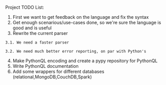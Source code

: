 Project TODO List:

  1. First we want to get feedback on the language and fix the syntax
  2. Get enough scenarious/use-cases done, so we're sure the language is good and is useful
  3. Rewrite the current parser
  
    3.1. We need a faster parser
    
    3.2. We need much better error reporting, on par with Python's
    
  4. Make PythonQL encoding and create a pypy repository for PythonQL
  5. Write PythonQL documentation
  6. Add some wrappers for different databases (relational,MongoDB,CouchDB,Spark)
  
